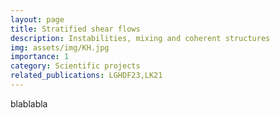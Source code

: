 ```yaml
---
layout: page
title: Stratified shear flows
description: Instabilities, mixing and coherent structures
img: assets/img/KH.jpg
importance: 1
category: Scientific projects
related_publications: LGHDF23,LK21
---
```


blablabla
